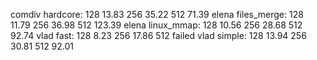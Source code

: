 comdiv hardcore:
128 13.83
256 35.22
512 71.39
elena files_merge:
128 11.79
256 36.98
512 123.39
elena linux_mmap:
128 10.56
256 28.68
512 92.74
vlad fast:
128 8.23
256 17.86
512 failed
vlad simple:
128 13.94
256 30.81
512 92.01
